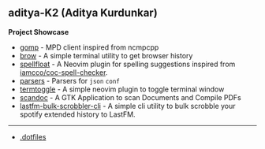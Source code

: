 ## aditya-K2 (Aditya Kurdunkar)


**Project Showcase**

- [gomp](https://github.com/aditya-K2/gomp) - MPD client inspired from ncmpcpp
- [brow](https://github.com/aditya-K2/brow) - A simple terminal utility to get browser history
- [spellfloat](https://github.com/aditya-K2/spellfloat) - A Neovim plugin for spelling suggestions inspired from [iamcco/coc-spell-checker](https://github.com/iamcco/coc-spell-checker).
- [parsers](https://github.com/aditya-K2/parsers) - Parsers for `json` `conf`
- [termtoggle](https://github.com/aditya-K2/termtoggle.nvim) - A simple neovim plugin to toggle terminal window
- [scandoc](https://github.com/aditya-K2/scandoc) - A GTK Application to scan Documents and Compile PDFs
- [lastfm-bulk-scrobbler-cli](https://github.com/aditya-K2/lastfm-bulk-scrobbler-cli) - A simple cli utility to bulk scrobble your spotify extended history to LastFM.

----

- [.dotfiles](https://github.com/aditya-K2/dot)
